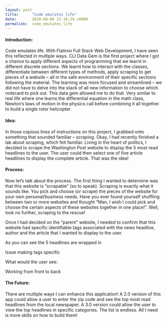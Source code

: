 ```yaml
---
layout: post
title:      "Code emulates life"
date:       2018-08-09 21:16:24 +0000
permalink:  code_emulates_life
---
```



#### Introduction:
Code emulates life. With Flatiron Full Stack Web Development, I have seen this reflected in multiple ways. CLI Data Gem is the first project where I got a chance to apply different aspects of programming that we learnt in different discrete sections. We learnt how to interact with the classes, differentiate between different types of methods, apply scraping to get pieces of a website – all in the safe environment of their specific sections following the material. The learning was more focused and streamlined – we did not have to delve into the stack of all new information to choose which notecard to pick out. This data gem allowed me to do that. Very similar to real life where one learns the differential equation in the math class, Newton’s laws of motion in the physics call before combining it all together to build a single rotor helicopter.

#### Idea:
In those copious lines of instructions on this project, I grabbed onto something that sounded familiar – scraping. Okay, I had recently finished a lab about scraping, which felt familiar. Living in the heart of politics, I decided to scrape the Washington Post website to display the 5 most read headlines to the user. The user could then select one of five article headlines to display the complete article. That was the idea!

#### Process:
Now let’s talk about the process. The first thing I wanted to determine was that this website is “scrapable” (so to speak). Scraping is exactly what it sounds like. You pick and choose (or scrape) the pieces of the website for your own personal/business needs. Have you ever found yourself shuffling between two or more websites and thought “Man, I wish I could pick and choose the certain aspects of these websites together in one place!”. Well, look no further, scraping to the rescue!

Once I had decided on the “parent” website, I needed to confirm that this website had specific identifiable tags associated with the news headline, author and the article that I wanted to display to the user.

As you can see the 5 headlines are wrapped in

Issue making tags specific

What would the user see:

Working from front to back



#### The Future:
There are multiple ways I can enhance this application! A 2.0 version of this app could allow a user to enter the zip code and see the top most read headlines from the local newspaper. A 3.0 version could allow the user to view the top headlines in specific categories. The list is endless. All I need is more skills on how to build them!



